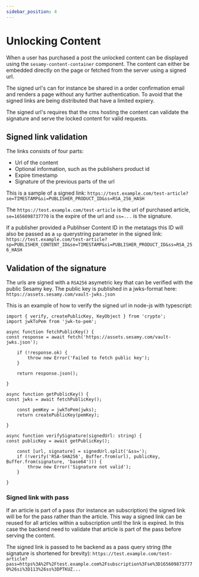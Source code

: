 ```yaml
---
sidebar_position: 4
---
```


# Unlocking Content

When a user has purchased a post the unlocked content can be displayed using the `sesamy-content-container` component. The content can either be embedded directly on the page or fetched from the server using a signed url.

The signed url's can for instance be shared in a order confirmation email and renders a page without any further authentication. To avoid that the signed links are being distributed that have a limited expiery.

The signed url's requires that the cms hosting the content can validate the signature and serve the locked content for valid requests.

## Signed link validation

The links consists of four parts:

- Url of the content
- Optional information, such as the publishers product id
- Expire timestamp
- Signature of the previous parts of the url

This is a sample of a signed link:
`https://test.example.com/test-article?se=TIMESTAMP&si=PUBLISHER_PRODUCT_ID&ss=RSA_256_HASH`

The `https://test.example.com/test-article` is the url of purchased article, `se=1656098737770` is the expire of the url and `ss=...` is the signature.

If a publisher provided a Publihser Content ID in the metatags this ID will also be passed as a `sp` querystring parameter in the signed link:
`https://test.example.com/test-article?sp=PUBLISHER_CONTENT_ID&se=TIMESTAMP&si=PUBLISHER_PRODUCT_ID&ss=RSA_256_HASH`

## Validation of the signature

The urls are signed with a `RSA256` asymetric key that can be verified with the public Sesamy key. The public key is published in a jwks-format here: `https://assets.sesamy.com/vault-jwks.json`

This is an example of how to verify the signed url in node-js with typescript:

```
import { verify, createPublicKey, KeyObject } from 'crypto';
import jwkToPem from 'jwk-to-pem';

async function fetchPublicKey() {
const response = await fetch('https://assets.sesamy.com/vault-jwks.json');

    if (!response.ok) {
        throw new Error('Failed to fetch public key');
    }

    return response.json();

}

async function getPublicKey() {
const jwks = await fetchPublicKey();

    const pemKey = jwkToPem(jwks);
    return createPublicKey(pemKey);

}

async function verifySignature(signedUrl: string) {
const publicKey = await getPublicKey();

    const [url, signature] = signedUrl.split('&ss=');
    if (!verify('RSA-SHA256', Buffer.from(url), publicKey, Buffer.from(signature, 'base64'))) {
        throw new Error('Signature not valid');
    }

}

```

### Signed link with pass

If an article is part of a pass (for instance an subscription) the signed link will be for the pass rather than the article. This way a signed link can be reused for all articles within a subscription until the link is expired. In this case the backend need to validate that article is part of the pass before serving the content.

The signed link is passed to he backend as a pass query string (the signature is shortened for brevity):
`https://test.example.com/test-article?pass=https%3A%2F%2Ftest.example.com%2Fsubscription%3Fse%3D1656098737770%26si%3D113%26ss%3DPTKUZ...`
